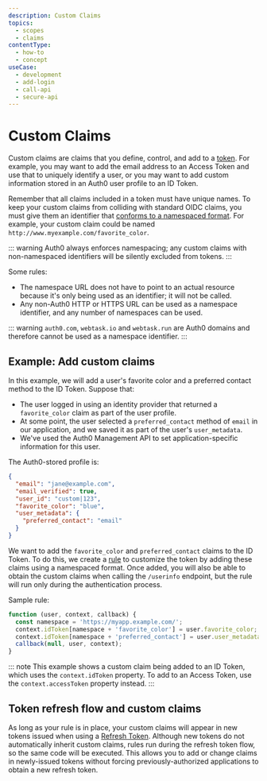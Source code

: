 ```yaml
---
description: Custom Claims
topics:
  - scopes
  - claims
contentType:
  - how-to
  - concept
useCase:
  - development
  - add-login
  - call-api
  - secure-api
---
```

# Custom Claims

Custom claims are claims that you define, control, and add to a [token](/tokens). For example, you may want to add the email address to an Access Token and use that to uniquely identify a user, or you may want to add custom information stored in an Auth0 user profile to an ID Token.

Remember that all claims included in a token must have unique names. To keep your custom claims from colliding with standard OIDC claims, you must give them an identifier that [conforms to a namespaced format](/api-auth/tutorials/adoption/scope-custom-claims). For example, your custom claim could be named `http://www.myexample.com/favorite_color`. 

::: warning
Auth0 always enforces namespacing; any custom claims with non-namespaced identifiers will be silently excluded from tokens.
:::

Some rules:

* The namespace URL does not have to point to an actual resource because it's only being used as an identifier; it will not be called.
* Any non-Auth0 HTTP or HTTPS URL can be used as a namespace identifier, and any number of namespaces can be used.

::: warning
`auth0.com`, `webtask.io` and `webtask.run` are Auth0 domains and therefore cannot be used as a namespace identifier.
:::


## Example: Add custom claims

In this example, we will add a user's favorite color and a preferred contact method to the ID Token. Suppose that:

* The user logged in using an identity provider that returned a `favorite_color` claim as part of the user profile.
* At some point, the user selected a `preferred_contact` method of `email` in our application, and we saved it as part of the user's `user_metadata`.
* We've used the Auth0 Management API to set application-specific information for this user.

The Auth0-stored profile is:

```json
{
  "email": "jane@example.com",
  "email_verified": true,
  "user_id": "custom|123",
  "favorite_color": "blue",
  "user_metadata": {
    "preferred_contact": "email"
  }
}
```

We want to add the `favorite_color` and `preferred_contact` claims to the ID Token. To do this, we create a [rule](/rules) to customize the token by adding these claims using a namespaced format. Once added, you will also be able to obtain the custom claims when calling the `/userinfo` endpoint, but the rule will run only during the authentication process. 

Sample rule:

```js
function (user, context, callback) {
  const namespace = 'https://myapp.example.com/';
  context.idToken[namespace + 'favorite_color'] = user.favorite_color;
  context.idToken[namespace + 'preferred_contact'] = user.user_metadata.preferred_contact;
  callback(null, user, context);
}
```

::: note
This example shows a custom claim being added to an ID Token, which uses the `context.idToken` property. To add to an Access Token, use the `context.accessToken` property instead.
:::


## Token refresh flow and custom claims

As long as your rule is in place, your custom claims will appear in new tokens issued when using a [Refresh Token](/tokens/refresh-token/current). Although new tokens do not automatically inherit custom claims, rules run during the refresh token flow, so the same code will be executed. This allows you to add or change claims in newly-issued tokens without forcing previously-authorized applications to obtain a new refresh token.
